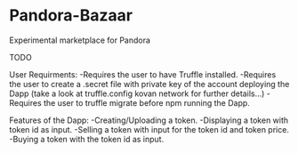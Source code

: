 # Pandora-Bazaar
Experimental marketplace for Pandora

TODO

User Requirments:
    -Requires the user to have Truffle installed.
    -Requires the user to create a .secret file with private key of the account deploying the Dapp (take a look at truffle.config kovan network for further details...)
    -Requires the user to truffle migrate before npm running the Dapp.

Features of the Dapp:
    -Creating/Uploading a token.
    -Displaying a token with token id as input.
    -Selling a token with input for the token id and token price.
    -Buying a token with the token id as input.

